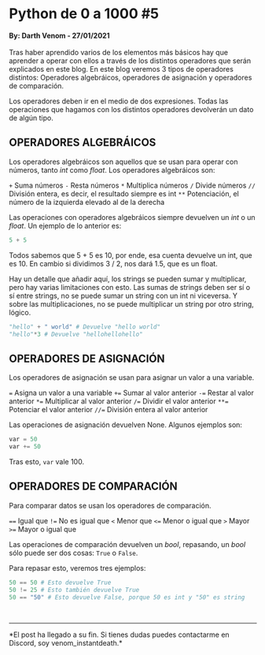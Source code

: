 # Python de 0 a 1000 #5
<b>By: Darth Venom - 27/01/2021</b>
<br>
<br>
Tras haber aprendido varios de los elementos más básicos hay que aprender a operar con ellos a través de los distintos operadores que serán explicados en este blog. En este blog veremos 3 tipos de operadores distintos: Operadores algebráicos, operadores de asignación y operadores de comparación.

Los operadores deben ir en el medio de dos expresiones. Todas las operaciones que hagamos con los distintos operadores devolverán un dato de algún tipo.

## OPERADORES ALGEBRÁICOS

Los operadores algebráicos son aquellos que se usan para operar con números, tanto *int* como *float*. Los operadores algebráicos son:

`+`   Suma números
`-`   Resta números
`*`   Multiplica números
`/`   Divide números
`//` División entera, es decir, el resultado siempre es int
`**` Potenciación, el número de la izquierda elevado al de la derecha

Las operaciones con operadores algebráicos siempre devuelven un *int* o un *float*. Un ejemplo de lo anterior es:
```python
5 + 5
```
Todos sabemos que 5 + 5 es 10, por ende, esa cuenta devuelve un int, que es 10. En cambio si dividimos 3 / 2, nos dará 1.5, que es un float.

Hay un detalle que añadir aquí, los strings se pueden sumar y multiplicar, pero hay varias limitaciones con esto. Las sumas de strings deben ser sí o sí entre strings, no se puede sumar un string con un int ni viceversa. Y sobre las multiplicaciones, no se puede multiplicar un string por otro string, lógico.
```python
"hello" + " world" # Devuelve "hello world"
"hello"*3 # Devuelve "hellohellohello"
```
## OPERADORES DE ASIGNACIÓN

Los operadores de asignación se usan para asignar un valor a una variable.

`=`    Asigna un valor a una variable
`+=`  Sumar al valor anterior
`-=`  Restar al valor anterior
`*=`  Multiplicar al valor anterior
`/=`  Dividir el valor anterior
`**=` Potenciar el valor anterior
`//=` División entera al valor anterior

Las operaciones de asignación devuelven None. Algunos ejemplos son:
```python
var = 50
var += 50
```
Tras esto, `var` vale 100.

## OPERADORES DE COMPARACIÓN

Para comparar datos se usan los operadores de comparación.

`==` Igual que
`!=` No es igual que
`<`   Menor que
`<=` Menor o igual que
`>`   Mayor
`>=` Mayor o igual que

Las operaciones de comparación devuelven un *bool*, repasando, un *bool* sólo puede ser dos cosas: `True` o `False`.

Para repasar esto, veremos tres ejemplos:
```python
50 == 50 # Esto devuelve True
50 != 25 # Esto también devuelve True
50 == "50" # Esto devuelve False, porque 50 es int y "50" es string
```
<br>
<hr>
*El post ha llegado a su fin. Si tienes dudas puedes contactarme en Discord, soy venom_instantdeath.*
